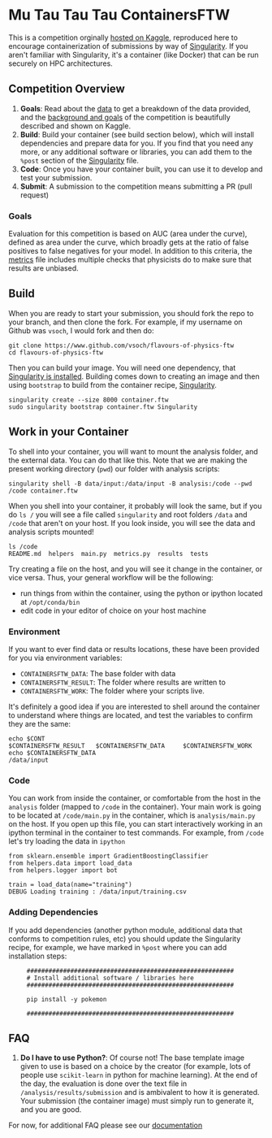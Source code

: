 # Mu Tau Tau Tau ContainersFTW

This is a competition orginally [hosted on Kaggle](https://www.kaggle.com/c/flavours-of-physics/data), reproduced here to encourage containerization of submissions by way of [Singularity](https://singularity.lbl.gov). If you aren't familiar with Singularity, it's a container (like Docker) that can be run securely on HPC architectures.


## Competition Overview

1. **Goals**: Read about the [data](https://www.kaggle.com/c/flavours-of-physics/data) to get a breakdown of the data provided, and the [background and goals](https://www.kaggle.com/c/flavours-of-physics) of the competition is beautifully described and shown on Kaggle. 
2. **Build**: Build your container (see build section below), which will install dependencies and prepare data for you. If you find that you need any more, or any additional software or libraries, you can add them to the `%post` section of the [Singularity](Singularity) file.
3. **Code**: Once you have your container built, you can use it to develop and test your submission.
4. **Submit**: A submission to the competition means submitting a PR (pull request)

### Goals
Evaluation for this competition is based on AUC (area under the curve), defined as area under the curve, which broadly gets at the ratio of false positives to false negatives for your model.  In addition to this criteria, the [metrics](metrics.py) file includes multiple checks that physicists do to make sure that results are unbiased.


## Build
When you are ready to start your submission, you should fork the repo to your branch, and then clone the fork. For example, if my username on Github was `vsoch`, I would fork and then do:

```
git clone https://www.github.com/vsoch/flavours-of-physics-ftw
cd flavours-of-physics-ftw
```

Then you can build your image. You will need one dependency, that [Singularity is installed](https://singularityware.github.io). Building comes down to creating an image and then using `bootstrap` to build from the container recipe, [Singularity](Singularity).

```
singularity create --size 8000 container.ftw 
sudo singularity bootstrap container.ftw Singularity
```

## Work in your Container
To shell into your container, you will want to mount the analysis folder, and the external data. You can do that like this. Note that we are making the present working directory (`pwd`) our folder with analysis scripts:

```
singularity shell -B data/input:/data/input -B analysis:/code --pwd /code container.ftw
```

When you shell into your container, it probably will look the same, but if you do `ls /` you will see a file called `singularity` and root folders `/data` and `/code` that aren't on your host. If you look inside, you will see the data and 
analysis scripts mounted!

```
ls /code
README.md  helpers  main.py  metrics.py  results  tests
```

Try creating a file on the host, and you will see it change in the container, or vice versa. Thus, your general workflow will be the following:

 - run things from within the container, using the python or ipython located at `/opt/conda/bin`
 - edit code in your editor of choice on your host machine

### Environment
If you want to ever find data or results locations, these have been provided for you via environment variables:

 - `CONTAINERSFTW_DATA`: The base folder with data
 - `CONTAINERSFTW_RESULT`: The folder where results are written to
 - `CONTAINERSFTW_WORK`: The folder where your scripts live.

It's definitely a good idea if you are interested to shell around the container to understand where things are located, and test the variables to confirm they are the same:

```
echo $CONT
$CONTAINERSFTW_RESULT   $CONTAINERSFTW_DATA     $CONTAINERSFTW_WORK     
echo $CONTAINERSFTW_DATA
/data/input
```

### Code
You can work from inside the container, or comfortable from the host in the `analysis` folder (mapped to `/code` in the container). Your main work is going to be located at `/code/main.py` in the container, which is `analysis/main.py` on the host. If you open up this file, you can start interactively working in an ipython terminal in the container to test commands. For example, from `/code` let's try loading the data in `ipython`

```
from sklearn.ensemble import GradientBoostingClassifier
from helpers.data import load_data
from helpers.logger import bot

train = load_data(name="training")
DEBUG Loading training : /data/input/training.csv
```


### Adding Dependencies
If you add dependencies (another python module, additional data that conforms to competition rules, etc) you should update the Singularity recipe, for example, we have marked in `%post` where you can add installation steps:

```
     #########################################################
     # Install additional software / libraries here
     #########################################################

     pip install -y pokemon

     #########################################################
```

## FAQ

1. **Do I have to use Python?**: Of course not! The base template image given to use is based on a choice by the creator (for example, lots of people use `scikit-learn` in python for machine learning). At the end of the day, the evaluation is done over the text file in `/analysis/results/submission` and is ambivalent to how it is generated. Your submission (the container image) must simply run to generate it, and you are good.

For now, for additional FAQ please see our [documentation](https://containers-ftw.github.io)
